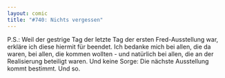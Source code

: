 ```yaml
---
layout: comic
title: "#740: Nichts vergessen"
---
```


P.S.: Weil der gestrige Tag der letzte Tag der ersten Fred-Ausstellung war, erkläre ich diese hiermit für beendet. Ich bedanke mich bei allen, die da waren, bei allen, die kommen wollten - und natürlich bei allen, die an der Realisierung beteiligt waren.
Und keine Sorge: Die nächste Ausstellung kommt bestimmt.
Und so.
